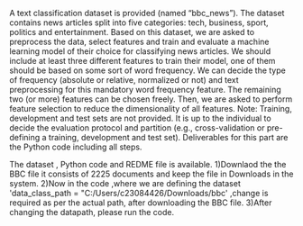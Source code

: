 A text classification dataset is provided (named “bbc_news”). The dataset contains news articles split into five categories: tech, business, sport, politics and entertainment. Based on this dataset, we are asked to preprocess the data, select features and train and evaluate a machine learning model of their choice for classifying news articles. We should include at least three different features to train their model, one of them should be based on some sort of word frequency. We can decide the type of frequency (absolute or relative, normalized or not) and text preprocessing for this mandatory word frequency feature. The remaining two (or more) features can be chosen freely. Then, we are asked to perform feature selection to reduce the dimensionality of all features. Note: Training, development and test sets are not provided. It is up to the individual to decide the evaluation protocol and partition (e.g., cross-validation or pre-defining a training, development and test set). Deliverables for this part are the Python code including all steps. 

The dataset , Python code and REDME file is available. 
1)Downlaod the the BBC file it consists of 2225 documents and keep the file in Downloads in the system.
2)Now in the code ,where we are defining the dataset 'data_class_path = "C:/Users/c23084426/Downloads/bbc' ,change is required as per the actual path, after downloading the BBC file.
3)After changing the datapath, please run the code.
